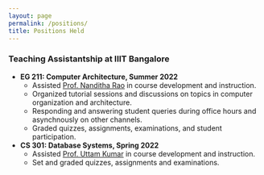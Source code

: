 ```yaml
---
layout: page
permalink: /positions/
title: Positions Held
---
```


### Teaching Assistantship at IIIT Bangalore

- **EG 211: Computer Architecture, Summer 2022**
    - Assisted [Prof. Nanditha Rao](https://www.iiitb.ac.in/faculty/nanditha-rao) in course development and instruction.
    - Organized tutorial sessions and discussions on topics in computer organization and architecture.
    - Responding and answering student queries during office hours and asynchnously on other channels.
    - Graded quizzes, assignments, examinations, and student participation.
- **CS 301: Database Systems, Spring 2022**
    - Assisted [Prof. Uttam Kumar](https://www.iiitb.ac.in/faculty/uttam-kumar) in course development and instruction.
    - Set and graded quizzes, assignments and examinations. 


